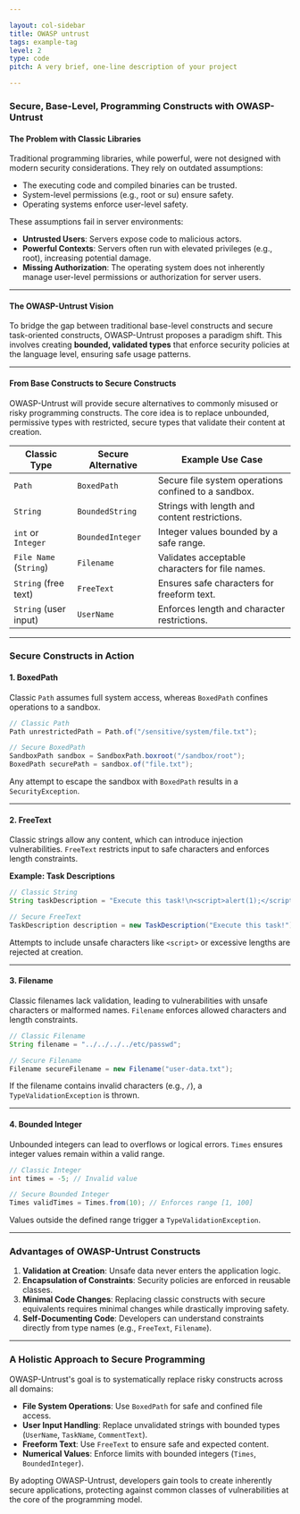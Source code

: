 ```yaml
---

layout: col-sidebar
title: OWASP untrust
tags: example-tag
level: 2
type: code
pitch: A very brief, one-line description of your project

---
```


### Secure, Base-Level, Programming Constructs with OWASP-Untrust

#### **The Problem with Classic Libraries**
Traditional programming libraries, while powerful, were not designed with modern security considerations. They rely on outdated assumptions:
- The executing code and compiled binaries can be trusted.
- System-level permissions (e.g., root or su) ensure safety.
- Operating systems enforce user-level safety.

These assumptions fail in server environments:
- **Untrusted Users**: Servers expose code to malicious actors.
- **Powerful Contexts**: Servers often run with elevated privileges (e.g., root), increasing potential damage.
- **Missing Authorization**: The operating system does not inherently manage user-level permissions or authorization for server users.

---

#### **The OWASP-Untrust Vision**
To bridge the gap between traditional base-level constructs and secure task-oriented constructs, OWASP-Untrust proposes a paradigm shift. This involves creating **bounded, validated types** that enforce security policies at the language level, ensuring safe usage patterns.

---

#### **From Base Constructs to Secure Constructs**
OWASP-Untrust will provide secure alternatives to commonly misused or risky programming constructs. The core idea is to replace unbounded, permissive types with restricted, secure types that validate their content at creation.

| **Classic Type**          | **Secure Alternative**     | **Example Use Case**                             |
|----------------------------|----------------------------|-------------------------------------------------|
| `Path`                    | `BoxedPath`               | Secure file system operations confined to a sandbox. |
| `String`                  | `BoundedString`           | Strings with length and content restrictions.    |
| `int` or `Integer`        | `BoundedInteger`          | Integer values bounded by a safe range.          |
| `File Name` (`String`)    | `Filename`                | Validates acceptable characters for file names.  |
| `String` (free text)      | `FreeText`                | Ensures safe characters for freeform text.       |
| `String` (user input)     | `UserName`                | Enforces length and character restrictions.      |

---

### Secure Constructs in Action

#### **1. BoxedPath**
Classic `Path` assumes full system access, whereas `BoxedPath` confines operations to a sandbox.
```java
// Classic Path
Path unrestrictedPath = Path.of("/sensitive/system/file.txt");

// Secure BoxedPath
SandboxPath sandbox = SandboxPath.boxroot("/sandbox/root");
BoxedPath securePath = sandbox.of("file.txt");
```
Any attempt to escape the sandbox with `BoxedPath` results in a `SecurityException`.

---

#### **2. FreeText**
Classic strings allow any content, which can introduce injection vulnerabilities. `FreeText` restricts input to safe characters and enforces length constraints.

**Example: Task Descriptions**
```java
// Classic String
String taskDescription = "Execute this task!\n<script>alert(1);</script>";

// Secure FreeText
TaskDescription description = new TaskDescription("Execute this task!");
```
Attempts to include unsafe characters like `<script>` or excessive lengths are rejected at creation.

---

#### **3. Filename**
Classic filenames lack validation, leading to vulnerabilities with unsafe characters or malformed names. `Filename` enforces allowed characters and length constraints.

```java
// Classic Filename
String filename = "../../../../etc/passwd";

// Secure Filename
Filename secureFilename = new Filename("user-data.txt");
```
If the filename contains invalid characters (e.g., `/`), a `TypeValidationException` is thrown.

---

#### **4. Bounded Integer**
Unbounded integers can lead to overflows or logical errors. `Times` ensures integer values remain within a valid range.

```java
// Classic Integer
int times = -5; // Invalid value

// Secure Bounded Integer
Times validTimes = Times.from(10); // Enforces range [1, 100]
```
Values outside the defined range trigger a `TypeValidationException`.

---

### Advantages of OWASP-Untrust Constructs
1. **Validation at Creation**: Unsafe data never enters the application logic.
2. **Encapsulation of Constraints**: Security policies are enforced in reusable classes.
3. **Minimal Code Changes**: Replacing classic constructs with secure equivalents requires minimal changes while drastically improving safety.
4. **Self-Documenting Code**: Developers can understand constraints directly from type names (e.g., `FreeText`, `Filename`).

---

### A Holistic Approach to Secure Programming
OWASP-Untrust's goal is to systematically replace risky constructs across all domains:
- **File System Operations**: Use `BoxedPath` for safe and confined file access.
- **User Input Handling**: Replace unvalidated strings with bounded types (`UserName`, `TaskName`, `CommentText`).
- **Freeform Text**: Use `FreeText` to ensure safe and expected content.
- **Numerical Values**: Enforce limits with bounded integers (`Times`, `BoundedInteger`).

By adopting OWASP-Untrust, developers gain tools to create inherently secure applications, protecting against common classes of vulnerabilities at the core of the programming model.
